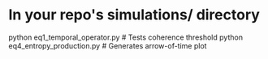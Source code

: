 # In your repo's simulations/ directory
python eq1_temporal_operator.py  # Tests coherence threshold
python eq4_entropy_production.py # Generates arrow-of-time plot